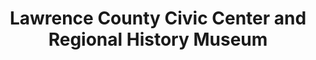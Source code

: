 ---
layout: repo
title: "Lawrence County Civic Center and Regional History Museum"
id: 24040
permalink: repos/24040/
---
